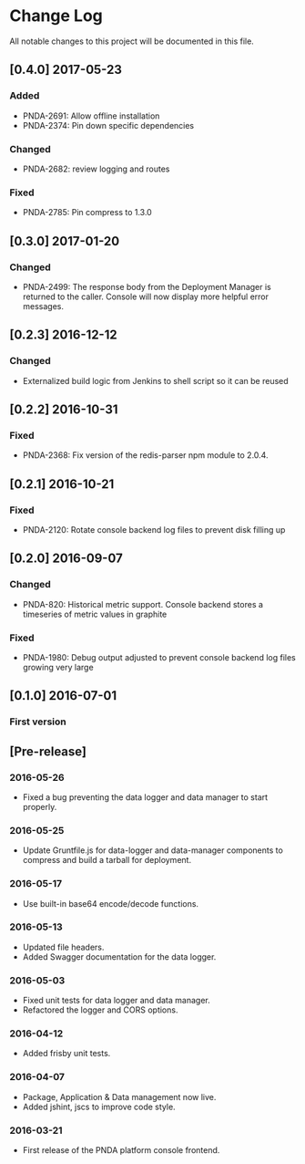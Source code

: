 # Change Log
All notable changes to this project will be documented in this file.

## [0.4.0] 2017-05-23
### Added
- PNDA-2691: Allow offline installation
- PNDA-2374: Pin down specific dependencies
### Changed
- PNDA-2682: review logging and routes
### Fixed
- PNDA-2785: Pin compress to 1.3.0

## [0.3.0] 2017-01-20
### Changed
- PNDA-2499: The response body from the Deployment Manager is returned to the caller. Console will now display more helpful error messages.

## [0.2.3] 2016-12-12
### Changed
- Externalized build logic from Jenkins to shell script so it can be reused

## [0.2.2] 2016-10-31
### Fixed
 - PNDA-2368: Fix version of the redis-parser npm module to 2.0.4.

## [0.2.1] 2016-10-21
### Fixed
- PNDA-2120: Rotate console backend log files to prevent disk filling up

## [0.2.0] 2016-09-07
### Changed
- PNDA-820: Historical metric support. Console backend stores a timeseries of metric values in graphite
### Fixed
- PNDA-1980: Debug output adjusted to prevent console backend log files growing very large

## [0.1.0] 2016-07-01
### First version

## [Pre-release]

### 2016-05-26
- Fixed a bug preventing the data logger and data manager to start properly.

### 2016-05-25
- Update Gruntfile.js for data-logger and data-manager components to compress and build a tarball for deployment.

### 2016-05-17
- Use built-in base64 encode/decode functions.

### 2016-05-13
- Updated file headers.
- Added Swagger documentation for the data logger.

### 2016-05-03
- Fixed unit tests for data logger and data manager.
- Refactored the logger and CORS options.

### 2016-04-12
- Added frisby unit tests.

### 2016-04-07
- Package, Application & Data management now live. 
- Added jshint, jscs to improve code style.

### 2016-03-21
- First release of the PNDA platform console frontend.
